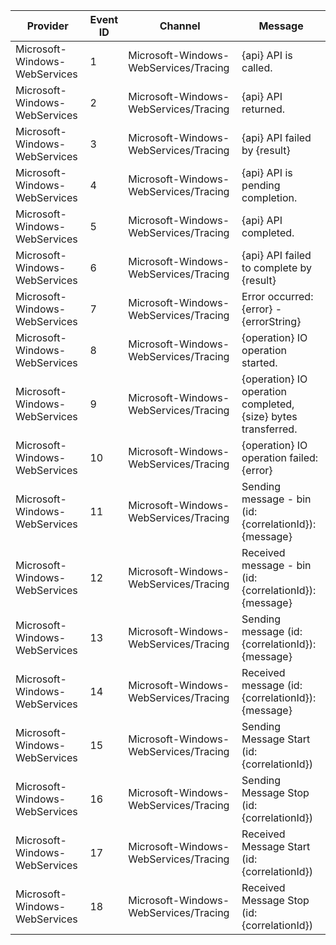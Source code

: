 Provider                       |  Event ID  |  Channel                                |  Message
-------------------------------|------------|-----------------------------------------|---------------------------------------------------------------
Microsoft-Windows-WebServices  |  1         |  Microsoft-Windows-WebServices/Tracing  |  {api} API is called.
Microsoft-Windows-WebServices  |  2         |  Microsoft-Windows-WebServices/Tracing  |  {api} API returned.
Microsoft-Windows-WebServices  |  3         |  Microsoft-Windows-WebServices/Tracing  |  {api} API failed by {result}
Microsoft-Windows-WebServices  |  4         |  Microsoft-Windows-WebServices/Tracing  |  {api} API is pending completion.
Microsoft-Windows-WebServices  |  5         |  Microsoft-Windows-WebServices/Tracing  |  {api} API completed.
Microsoft-Windows-WebServices  |  6         |  Microsoft-Windows-WebServices/Tracing  |  {api} API failed to complete by {result}
Microsoft-Windows-WebServices  |  7         |  Microsoft-Windows-WebServices/Tracing  |  Error occurred: {error} - {errorString}
Microsoft-Windows-WebServices  |  8         |  Microsoft-Windows-WebServices/Tracing  |  {operation} IO operation started.
Microsoft-Windows-WebServices  |  9         |  Microsoft-Windows-WebServices/Tracing  |  {operation} IO operation completed, {size} bytes transferred.
Microsoft-Windows-WebServices  |  10        |  Microsoft-Windows-WebServices/Tracing  |  {operation} IO operation failed: {error}
Microsoft-Windows-WebServices  |  11        |  Microsoft-Windows-WebServices/Tracing  |  Sending message - bin  (id: {correlationId}): {message}
Microsoft-Windows-WebServices  |  12        |  Microsoft-Windows-WebServices/Tracing  |  Received message - bin (id: {correlationId}): {message}
Microsoft-Windows-WebServices  |  13        |  Microsoft-Windows-WebServices/Tracing  |  Sending message        (id: {correlationId}): {message}
Microsoft-Windows-WebServices  |  14        |  Microsoft-Windows-WebServices/Tracing  |  Received message       (id: {correlationId}): {message}
Microsoft-Windows-WebServices  |  15        |  Microsoft-Windows-WebServices/Tracing  |  Sending Message Start  (id: {correlationId})
Microsoft-Windows-WebServices  |  16        |  Microsoft-Windows-WebServices/Tracing  |  Sending Message Stop   (id: {correlationId})
Microsoft-Windows-WebServices  |  17        |  Microsoft-Windows-WebServices/Tracing  |  Received Message Start (id: {correlationId})
Microsoft-Windows-WebServices  |  18        |  Microsoft-Windows-WebServices/Tracing  |  Received Message Stop  (id: {correlationId})